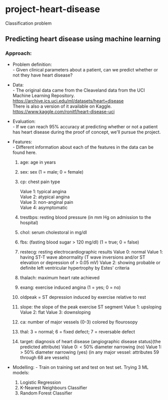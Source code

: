 # project-heart-disease
Classification problem

## Predicting heart disease using machine learning
### Approach:

- Problem definition:<br>
        - Given clinical parameters about a patient, can we predict whether or not they have heart disease?
    
- Data:<br>
        - The original data came from the Cleaveland data from the UCI Machine Learning Repository. https://archive.ics.uci.edu/ml/datasets/heart+disease <br>
    There is also a version of it available on Kaggle. https://www.kaggle.com/ronitf/heart-disease-uci
    
- Evaluation:<br>
        - If we can reach 95% accuracy at predicting whether or not a patient has heart disease during the proof of concept, we'll pursue the project.
    
- Features:<br>
        - Different information about each of the features in the data can be found here.

    1. age: age in years
    2. sex: sex (1 = male; 0 = female)
    3. cp: chest pain type

        Value 1: typical angina  
        Value 2: atypical angina   
        Value 3: non-anginal pain    
        Value 4: asymptomatic
    4. trestbps: resting blood pressure (in mm Hg on admission to the hospital)
    5. chol: serum cholestoral in mg/dl
    6. fbs: (fasting blood sugar > 120 mg/dl) (1 = true; 0 = false)
    7. restecg: resting electrocardiographic results
        Value 0: normal
        Value 1: having ST-T wave abnormality (T wave inversions and/or ST elevation or depression of > 0.05 mV)
        Value 2: showing probable or definite left ventricular hypertrophy by Estes' criteria
    8. thalach: maximum heart rate achieved
    9. exang: exercise induced angina (1 = yes; 0 = no)
    10. oldpeak = ST depression induced by exercise relative to rest
    11. slope: the slope of the peak exercise ST segment
        Value 1: upsloping
        Value 2: flat
        Value 3: downsloping
    12. ca: number of major vessels (0-3) colored by flourosopy
    13. thal: 3 = normal; 6 = fixed defect; 7 = reversable defect
    14. target: diagnosis of heart disease (angiographic disease status)(the predicted attribute)
        Value 0: < 50% diameter narrowing (no)
        Value 1: > 50% diameter narrowing (yes)
        (in any major vessel: attributes 59 through 68 are vessels)
    
- Modelling:
        - Train on training set and test on test set.
    Trying 3 ML models:
    1. Logistic Regression
    2. K-Nearest Neighbours Classifier
    3. Random Forest Classifier
